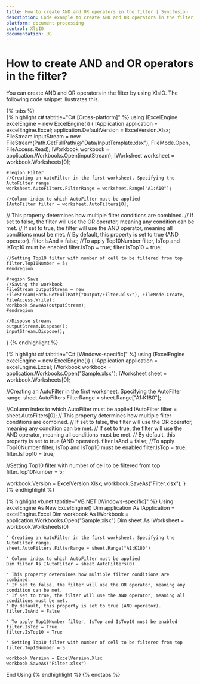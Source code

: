 ```yaml
---
title: How to create AND and OR operators in the filter | Syncfusion
description: Code example to create AND and OR operators in the filter using Syncfusion .NET Excel library (XlsIO).
platform: document-processing
control: XlsIO
documentation: UG
---
```


# How to create AND and OR operators in the filter?

You can create AND and OR operators in the filter by using XlsIO. The following code snippet illustrates this.

{% tabs %}  
{% highlight c# tabtitle="C# [Cross-platform]" %}
using (ExcelEngine excelEngine = new ExcelEngine())
{
	IApplication application = excelEngine.Excel;
	application.DefaultVersion = ExcelVersion.Xlsx;
	FileStream inputStream = new FileStream(Path.GetFullPath(@"Data/InputTemplate.xlsx"), FileMode.Open, FileAccess.Read);
	IWorkbook workbook = application.Workbooks.Open(inputStream);
	IWorksheet worksheet = workbook.Worksheets[0];

	#region Filter
	//Creating an AutoFilter in the first worksheet. Specifying the AutoFilter range
	worksheet.AutoFilters.FilterRange = worksheet.Range["A1:A10"];

	//Column index to which AutoFilter must be applied
	IAutoFilter filter = worksheet.AutoFilters[0];
  // This property determines how multiple filter conditions are combined.
  // If set to false, the filter will use the OR operator, meaning any condition can be met.
  // If set to true, the filter will use the AND operator, meaning all conditions must be met.
  // By default, this property is set to true (AND operator).
  filter.IsAnd = false;
	//To apply Top10Number filter, IsTop and IsTop10 must be enabled
	filter.IsTop = true;
	filter.IsTop10 = true;

	//Setting Top10 filter with number of cell to be filtered from top
	filter.Top10Number = 5;
	#endregion

	#region Save
	//Saving the workbook
	FileStream outputStream = new FileStream(Path.GetFullPath("Output/Filter.xlsx"), FileMode.Create, FileAccess.Write);
	workbook.SaveAs(outputStream);
	#endregion

	//Dispose streams
	outputStream.Dispose();
	inputStream.Dispose();
}
{% endhighlight %}

{% highlight c# tabtitle="C# [Windows-specific]" %}
using (ExcelEngine excelEngine = new ExcelEngine())
{
  IApplication application = excelEngine.Excel;
  IWorkbook workbook = application.Workbooks.Open("Sample.xlsx");
  IWorksheet sheet = workbook.Worksheets[0];

  //Creating an AutoFilter in the first worksheet. Specifying the AutoFilter range. 
  sheet.AutoFilters.FilterRange = sheet.Range["A1:K180"];

  //Column index to which AutoFilter must be applied
  IAutoFilter filter = sheet.AutoFilters[0];
  // This property determines how multiple filter conditions are combined.
  // If set to false, the filter will use the OR operator, meaning any condition can be met.
  // If set to true, the filter will use the AND operator, meaning all conditions must be met.
  // By default, this property is set to true (AND operator).
  filter.IsAnd = false;
  //To apply Top10Number filter, IsTop and IsTop10 must be enabled
  filter.IsTop = true;
  filter.IsTop10 = true;

  //Setting Top10 filter with number of cell to be filtered from top
  filter.Top10Number = 5;

  workbook.Version = ExcelVersion.Xlsx;
  workbook.SaveAs("Filter.xlsx");
}
{% endhighlight %}

{% highlight vb.net tabtitle="VB.NET [Windows-specific]" %}
Using excelEngine As New ExcelEngine()
    Dim application As IApplication = excelEngine.Excel
    Dim workbook As IWorkbook = application.Workbooks.Open("Sample.xlsx")
    Dim sheet As IWorksheet = workbook.Worksheets(0)

    ' Creating an AutoFilter in the first worksheet. Specifying the AutoFilter range.
    sheet.AutoFilters.FilterRange = sheet.Range("A1:K180")

    ' Column index to which AutoFilter must be applied
    Dim filter As IAutoFilter = sheet.AutoFilters(0)

    ' This property determines how multiple filter conditions are combined.
    ' If set to false, the filter will use the OR operator, meaning any condition can be met.
    ' If set to true, the filter will use the AND operator, meaning all conditions must be met.
    ' By default, this property is set to true (AND operator).
    filter.IsAnd = False

    ' To apply Top10Number filter, IsTop and IsTop10 must be enabled
    filter.IsTop = True
    filter.IsTop10 = True

    ' Setting Top10 filter with number of cell to be filtered from top
    filter.Top10Number = 5

    workbook.Version = ExcelVersion.Xlsx
    workbook.SaveAs("Filter.xlsx")
End Using
{% endhighlight %}
{% endtabs %}